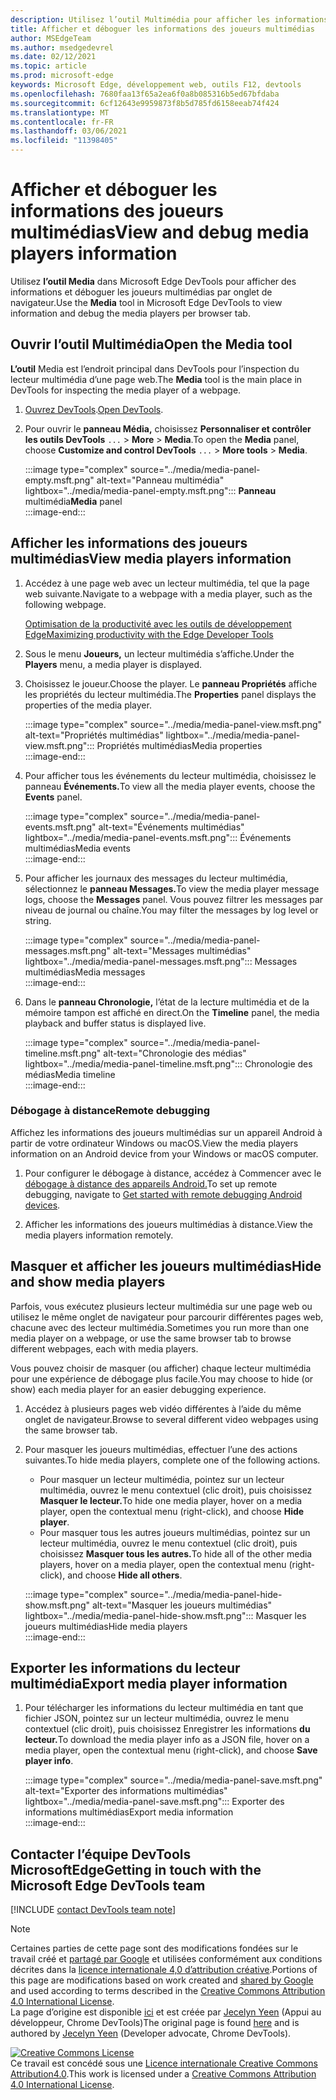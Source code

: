 ```yaml
---
description: Utilisez l’outil Multimédia pour afficher les informations et déboguer les joueurs multimédias par onglet de navigateur.
title: Afficher et déboguer les informations des joueurs multimédias
author: MSEdgeTeam
ms.author: msedgedevrel
ms.date: 02/12/2021
ms.topic: article
ms.prod: microsoft-edge
keywords: Microsoft Edge, développement web, outils F12, devtools
ms.openlocfilehash: 7680faa13f65a2ea6f0a8b085316b5ed67bfdaba
ms.sourcegitcommit: 6cf12643e9959873f8b5d785fd6158eeab74f424
ms.translationtype: MT
ms.contentlocale: fr-FR
ms.lasthandoff: 03/06/2021
ms.locfileid: "11398405"
---
```

<!-- Copyright Jecelyn Yeen

   Licensed under the Apache License, Version 2.0 (the "License");
   you may not use this file except in compliance with the License.
   You may obtain a copy of the License at

       https://www.apache.org/licenses/LICENSE-2.0

   Unless required by applicable law or agreed to in writing, software
   distributed under the License is distributed on an "AS IS" BASIS,
   WITHOUT WARRANTIES OR CONDITIONS OF ANY KIND, either express or implied.
   See the License for the specific language governing permissions and
   limitations under the License.  -->  

# <a name="view-and-debug-media-players-information"></a><span data-ttu-id="f073d-104">Afficher et déboguer les informations des joueurs multimédias</span><span class="sxs-lookup"><span data-stu-id="f073d-104">View and debug media players information</span></span>  

<span data-ttu-id="f073d-105">Utilisez **l’outil Media** dans Microsoft Edge DevTools pour afficher des informations et déboguer les joueurs multimédias par onglet de navigateur.</span><span class="sxs-lookup"><span data-stu-id="f073d-105">Use the **Media** tool in Microsoft Edge DevTools to view information and debug the media players per browser tab.</span></span>  

## <a name="open-the-media-tool"></a><span data-ttu-id="f073d-106">Ouvrir l’outil Multimédia</span><span class="sxs-lookup"><span data-stu-id="f073d-106">Open the Media tool</span></span>  

<span data-ttu-id="f073d-107">**L’outil** Media est l’endroit principal dans DevTools pour l’inspection du lecteur multimédia d’une page web.</span><span class="sxs-lookup"><span data-stu-id="f073d-107">The **Media** tool is the main place in DevTools for inspecting the media player of a webpage.</span></span>

1.  <span data-ttu-id="f073d-108">[Ouvrez DevTools][DevtoolsGuideChromiumOpen].</span><span class="sxs-lookup"><span data-stu-id="f073d-108">[Open DevTools][DevtoolsGuideChromiumOpen].</span></span>  
1.  <span data-ttu-id="f073d-109">Pour ouvrir le **panneau Média,** choisissez **Personnaliser et contrôler les outils DevTools** `...`  >  **More**  >  **Media**.</span><span class="sxs-lookup"><span data-stu-id="f073d-109">To open the **Media** panel, choose **Customize and control DevTools** `...` > **More tools** > **Media**.</span></span>  
    
    :::image type="complex" source="../media/media-panel-empty.msft.png" alt-text="Panneau multimédia" lightbox="../media/media-panel-empty.msft.png":::
       <span data-ttu-id="f073d-111">**Panneau** multimédia</span><span class="sxs-lookup"><span data-stu-id="f073d-111">**Media** panel</span></span>  
    :::image-end:::  
    
## <a name="view-media-players-information"></a><span data-ttu-id="f073d-112">Afficher les informations des joueurs multimédias</span><span class="sxs-lookup"><span data-stu-id="f073d-112">View media players information</span></span>  

1.  <span data-ttu-id="f073d-113">Accédez à une page web avec un lecteur multimédia, tel que la page web suivante.</span><span class="sxs-lookup"><span data-stu-id="f073d-113">Navigate to a webpage with a media player, such as the following webpage.</span></span>  
    
    [<span data-ttu-id="f073d-114">Optimisation de la productivité avec les outils de développement Edge</span><span class="sxs-lookup"><span data-stu-id="f073d-114">Maximizing productivity with the Edge Developer Tools</span></span>][BingVideosSearchViewDetailMidE0BA14EC0E0D18C06C8DE0BA14EC0E0D18C06C8]  
    
1.  <span data-ttu-id="f073d-115">Sous le menu **Joueurs,** un lecteur multimédia s’affiche.</span><span class="sxs-lookup"><span data-stu-id="f073d-115">Under the **Players** menu, a media player is displayed.</span></span>  
1.  <span data-ttu-id="f073d-116">Choisissez le joueur.</span><span class="sxs-lookup"><span data-stu-id="f073d-116">Choose the player.</span></span>  <span data-ttu-id="f073d-117">Le **panneau Propriétés** affiche les propriétés du lecteur multimédia.</span><span class="sxs-lookup"><span data-stu-id="f073d-117">The **Properties** panel displays the properties of the media player.</span></span>  
    
    :::image type="complex" source="../media/media-panel-view.msft.png" alt-text="Propriétés multimédias" lightbox="../media/media-panel-view.msft.png":::
       <span data-ttu-id="f073d-119">Propriétés multimédias</span><span class="sxs-lookup"><span data-stu-id="f073d-119">Media properties</span></span>  
    :::image-end:::  
    
1.  <span data-ttu-id="f073d-120">Pour afficher tous les événements du lecteur multimédia, choisissez le panneau **Événements.**</span><span class="sxs-lookup"><span data-stu-id="f073d-120">To view all the media player events, choose the **Events** panel.</span></span>  
    
    :::image type="complex" source="../media/media-panel-events.msft.png" alt-text="Événements multimédias" lightbox="../media/media-panel-events.msft.png":::
       <span data-ttu-id="f073d-122">Événements multimédias</span><span class="sxs-lookup"><span data-stu-id="f073d-122">Media events</span></span>  
    :::image-end:::  
    
1.  <span data-ttu-id="f073d-123">Pour afficher les journaux des messages du lecteur multimédia, sélectionnez le **panneau Messages.**</span><span class="sxs-lookup"><span data-stu-id="f073d-123">To view the media player message logs, choose the **Messages** panel.</span></span>  <span data-ttu-id="f073d-124">Vous pouvez filtrer les messages par niveau de journal ou chaîne.</span><span class="sxs-lookup"><span data-stu-id="f073d-124">You may filter the messages by log level or string.</span></span>  
    
    :::image type="complex" source="../media/media-panel-messages.msft.png" alt-text="Messages multimédias" lightbox="../media/media-panel-messages.msft.png":::
       <span data-ttu-id="f073d-126">Messages multimédias</span><span class="sxs-lookup"><span data-stu-id="f073d-126">Media messages</span></span>  
    :::image-end:::  
    
1.  <span data-ttu-id="f073d-127">Dans le **panneau Chronologie,** l’état de la lecture multimédia et de la mémoire tampon est affiché en direct.</span><span class="sxs-lookup"><span data-stu-id="f073d-127">On the **Timeline** panel, the media playback and buffer status is displayed live.</span></span>  
    
    :::image type="complex" source="../media/media-panel-timeline.msft.png" alt-text="Chronologie des médias" lightbox="../media/media-panel-timeline.msft.png":::
       <span data-ttu-id="f073d-129">Chronologie des médias</span><span class="sxs-lookup"><span data-stu-id="f073d-129">Media timeline</span></span>  
    :::image-end:::  
    
### <a name="remote-debugging"></a><span data-ttu-id="f073d-130">Débogage à distance</span><span class="sxs-lookup"><span data-stu-id="f073d-130">Remote debugging</span></span>  

<span data-ttu-id="f073d-131">Affichez les informations des joueurs multimédias sur un appareil Android à partir de votre ordinateur Windows ou macOS.</span><span class="sxs-lookup"><span data-stu-id="f073d-131">View the media players information on an Android device from your Windows or macOS computer.</span></span>  

1.  <span data-ttu-id="f073d-132">Pour configurer le débogage à distance, accédez à Commencer avec le [débogage à distance des appareils Android.][DevtoolsGuideChromiumRemoteDebuggingIndex]</span><span class="sxs-lookup"><span data-stu-id="f073d-132">To set up remote debugging, navigate to [Get started with remote debugging Android devices][DevtoolsGuideChromiumRemoteDebuggingIndex].</span></span>  
1.  <span data-ttu-id="f073d-133">Afficher les informations des joueurs multimédias à distance.</span><span class="sxs-lookup"><span data-stu-id="f073d-133">View the media players information remotely.</span></span>  
    
    <!-- TODO: recreate image using an Android device -->  
    <!--  
    :::image type="complex" source="../media/media-panel-remote-debug.msft.png" alt-text="Remote debugging" lightbox="../media/media-panel-remote-debug.msft.png":::
       Remote debugging  
    :::image-end:::  
    -->  
    
## <a name="hide-and-show-media-players"></a><span data-ttu-id="f073d-134">Masquer et afficher les joueurs multimédias</span><span class="sxs-lookup"><span data-stu-id="f073d-134">Hide and show media players</span></span>  

<span data-ttu-id="f073d-135">Parfois, vous exécutez plusieurs lecteur multimédia sur une page web ou utilisez le même onglet de navigateur pour parcourir différentes pages web, chacune avec des lecteur multimédia.</span><span class="sxs-lookup"><span data-stu-id="f073d-135">Sometimes you run more than one media player on a webpage, or use the same browser tab to browse different webpages, each with media players.</span></span>

<span data-ttu-id="f073d-136">Vous pouvez choisir de masquer \(ou afficher\) chaque lecteur multimédia pour une expérience de débogage plus facile.</span><span class="sxs-lookup"><span data-stu-id="f073d-136">You may choose to hide \(or show\) each media player for an easier debugging experience.</span></span>  

1.  <span data-ttu-id="f073d-137">Accédez à plusieurs pages web vidéo différentes à l’aide du même onglet de navigateur.</span><span class="sxs-lookup"><span data-stu-id="f073d-137">Browse to several different video webpages using the same browser tab.</span></span>  
1.  <span data-ttu-id="f073d-138">Pour masquer les joueurs multimédias, effectuer l’une des actions suivantes.</span><span class="sxs-lookup"><span data-stu-id="f073d-138">To hide media players, complete one of the following actions.</span></span>  
    *   <span data-ttu-id="f073d-139">Pour masquer un lecteur multimédia, pointez sur un lecteur multimédia, ouvrez le menu contextuel \(clic droit\), puis choisissez **Masquer le lecteur.**</span><span class="sxs-lookup"><span data-stu-id="f073d-139">To hide one media player, hover on a media player, open the contextual menu \(right-click\), and choose **Hide player**.</span></span>  
    *   <span data-ttu-id="f073d-140">Pour masquer tous les autres joueurs multimédias, pointez sur un lecteur multimédia, ouvrez le menu contextuel \(clic droit\), puis choisissez **Masquer tous les autres.**</span><span class="sxs-lookup"><span data-stu-id="f073d-140">To hide all of the other media players, hover on a media player, open the contextual menu \(right-click\), and choose **Hide all others**.</span></span>  
    
    :::image type="complex" source="../media/media-panel-hide-show.msft.png" alt-text="Masquer les joueurs multimédias" lightbox="../media/media-panel-hide-show.msft.png":::
       <span data-ttu-id="f073d-142">Masquer les joueurs multimédias</span><span class="sxs-lookup"><span data-stu-id="f073d-142">Hide media players</span></span>  
    :::image-end:::  
    
## <a name="export-media-player-information"></a><span data-ttu-id="f073d-143">Exporter les informations du lecteur multimédia</span><span class="sxs-lookup"><span data-stu-id="f073d-143">Export media player information</span></span>  

1.  <span data-ttu-id="f073d-144">Pour télécharger les informations du lecteur multimédia en tant que fichier JSON, pointez sur un lecteur multimédia, ouvrez le menu contextuel \(clic droit\), puis choisissez Enregistrer les informations **du lecteur.**</span><span class="sxs-lookup"><span data-stu-id="f073d-144">To download the media player info as a JSON file, hover on a media player, open the contextual menu \(right-click\), and choose **Save player info**.</span></span>  
    
    :::image type="complex" source="../media/media-panel-save.msft.png" alt-text="Exporter des informations multimédias" lightbox="../media/media-panel-save.msft.png":::
       <span data-ttu-id="f073d-146">Exporter des informations multimédias</span><span class="sxs-lookup"><span data-stu-id="f073d-146">Export media information</span></span>  
    :::image-end:::  
    
## <a name="getting-in-touch-with-the-microsoft-edge-devtools-team"></a><span data-ttu-id="f073d-147">Contacter l’équipe DevTools MicrosoftEdge</span><span class="sxs-lookup"><span data-stu-id="f073d-147">Getting in touch with the Microsoft Edge DevTools team</span></span>  

[!INCLUDE [contact DevTools team note](../includes/contact-devtools-team-note.md)]  

<!-- links -->  

[DevtoolsGuideChromiumOpen]: ../open/index.md "Ouvrez Microsoft Edge (Chromium) DevTools | Documents Microsoft"  

[DevtoolsGuideChromiumRemoteDebuggingIndex]: ../remote-debugging/index.md "Commencer à déboguer à distance les appareils Android | Documents Microsoft"  

[BingVideosSearchViewDetailMidE0BA14EC0E0D18C06C8DE0BA14EC0E0D18C06C8]: https://www.bing.com/videos/search?view=detail&mid=DE0BA14EC0E0D18C06C8DE0BA14EC0E0D18C06C8 "Optimisation de la productivité avec les outils de développement Edge | Bing Video"  

> [!NOTE]
> <span data-ttu-id="f073d-151">Certaines parties de cette page sont des modifications fondées sur le travail créé et [partagé par Google][GoogleSitePolicies] et utilisées conformément aux conditions décrites dans la [licence internationale 4,0 d’attribution créative][CCA4IL].</span><span class="sxs-lookup"><span data-stu-id="f073d-151">Portions of this page are modifications based on work created and [shared by Google][GoogleSitePolicies] and used according to terms described in the [Creative Commons Attribution 4.0 International License][CCA4IL].</span></span>  
> <span data-ttu-id="f073d-152">La page d’origine est disponible [ici](https://developers.google.com/web/tools/chrome-devtools/media-panel/index) et est créée par [Jecelyn Yeen][JecelynYeen] \(Appui au développeur, Chrome DevTools\)</span><span class="sxs-lookup"><span data-stu-id="f073d-152">The original page is found [here](https://developers.google.com/web/tools/chrome-devtools/media-panel/index) and is authored by [Jecelyn Yeen][JecelynYeen] \(Developer advocate, Chrome DevTools\).</span></span>  

[![Creative Commons License][CCby4Image]][CCA4IL]  
<span data-ttu-id="f073d-154">Ce travail est concédé sous une [Licence internationale Creative Commons Attribution4.0][CCA4IL].</span><span class="sxs-lookup"><span data-stu-id="f073d-154">This work is licensed under a [Creative Commons Attribution 4.0 International License][CCA4IL].</span></span>  

[CCA4IL]: https://creativecommons.org/licenses/by/4.0  
[CCby4Image]: https://i.creativecommons.org/l/by/4.0/88x31.png  
[GoogleSitePolicies]: https://developers.google.com/terms/site-policies  
[JecelynYeen]: https://developers.google.com/web/resources/contributors/jecelynyeen  

